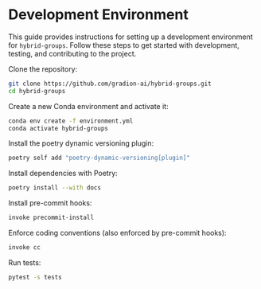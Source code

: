 # Development Environment

This guide provides instructions for setting up a development environment for `hybrid-groups`. Follow these steps to get started with development, testing, and contributing to the project.

Clone the repository:

```bash
git clone https://github.com/gradion-ai/hybrid-groups.git
cd hybrid-groups
```

Create a new Conda environment and activate it:

```bash
conda env create -f environment.yml
conda activate hybrid-groups
```

Install the poetry dynamic versioning plugin:

```bash
poetry self add "poetry-dynamic-versioning[plugin]"
```

Install dependencies with Poetry:

```bash
poetry install --with docs
```

Install pre-commit hooks:

```bash
invoke precommit-install
```

Enforce coding conventions (also enforced by pre-commit hooks):

```bash
invoke cc
```

Run tests:

```bash
pytest -s tests
```
